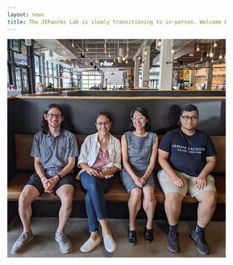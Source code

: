 ```yaml
---
layout: news
title: The JEFworks Lab is slowly transitioning to in-person. Welcome back!
---
```


<img src="/assets/news/lab_photo_082021.jpg">




